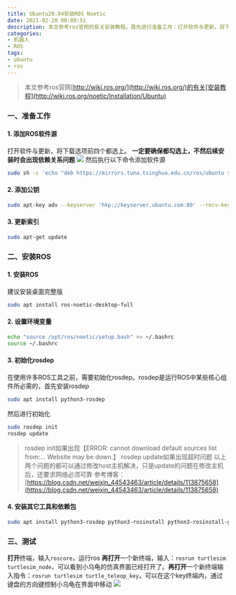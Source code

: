 ```yaml
---
title: Ubuntu20.04安装ROS Noetic
date: 2021-02-20 00:09:51
description: 本文参考ros官网的有关安装教程。首先进行准备工作：打开软件与更新，将下载选项前四个都选上。一定要确保都勾选上，不然后续安装时会出现依赖关系问题...
categories:
- 机器人
- ROS
tags:
- ubuntu
- ros
---
```


> 本文参考ros官网[http://wiki.ros.org/](http://wiki.ros.org/)的有关[安装教程](http://wiki.ros.org/noetic/Installation/Ubuntu)
### 一、准备工作
#### 1. 添加ROS软件源
打开软件与更新，将下载选项前四个都选上。
**一定要确保都勾选上，不然后续安装时会出现依赖关系问题**
![](https://img-blog.csdnimg.cn/20210219145021840.png?x-oss-process=image/watermark,type_ZmFuZ3poZW5naGVpdGk,shadow_10,text_aHR0cHM6Ly9ibG9nLmNzZG4ubmV0L3dlaXhpbl80NDU0MzQ2Mw==,size_16,color_FFFFFF,t_70)
然后执行以下命令添加软件源

```bash
sudo sh -c 'echo "deb https://mirrors.tuna.tsinghua.edu.cn/ros/ubuntu $(lsb_release -sc) main" > /etc/apt/sources.list.d/ros-latest.list'
```
#### 2. 添加公钥
```bash
sudo apt-key adv --keyserver 'hkp://keyserver.ubuntu.com:80' --recv-key C1CF6E31E6BADE8868B172B4F42ED6FBAB17C654
```
#### 3. 更新索引
```bash
sudo apt-get update
```
### 二、安装ROS
#### 1. 安装ROS
建议安装桌面完整版
```bash
sudo apt install ros-noetic-desktop-full
```
#### 2. 设置环境变量
```bash
echo "source /opt/ros/noetic/setup.bash" >> ~/.bashrc
source ~/.bashrc
```
#### 3. 初始化rosdep
在使用许多ROS工具之前，需要初始化rosdep。rosdep是运行ROS中某些核心组件所必需的，首先安装rosdep
```bash
sudo apt install python3-rosdep
```
然后进行初始化
```bash
sudo rosdep init
rosdep update
```
> rosdep init如果出现【ERROR: cannot download default sources list from:...
> Website may be down.】
>  rosdep update如果出现超时问题
>  以上两个问题的都可以通过修改host主机解决，只是update的问题在修改主机后，还要求网络必须可靠
> 参考博客：[https://blog.csdn.net/weixin_44543463/article/details/113875658](https://blog.csdn.net/weixin_44543463/article/details/113875658)
#### 4. 安装其它工具和依赖包
```bash
sudo apt install python3-rosdep python3-rosinstall python3-rosinstall-generator python3-wstool build-essential
```
### 三、测试
**打开**终端，输入`roscore`，运行ros
**再打开**一个新终端，输入：`rosrun turtlesim turtlesim_node`，可以看到小乌龟的仿真界面已经打开了。**再打开**一个新终端输入指令：`rosrun turtlesim turtle_teleop_key`，可以在这个key终端内，通过键盘的方向键控制小乌龟在界面中移动
![](https://img-blog.csdnimg.cn/20210220234744581.png?x-oss-process=image/watermark,type_ZmFuZ3poZW5naGVpdGk,shadow_10,text_aHR0cHM6Ly9ibG9nLmNzZG4ubmV0L3dlaXhpbl80NDU0MzQ2Mw==,size_16,color_FFFFFF,t_70)